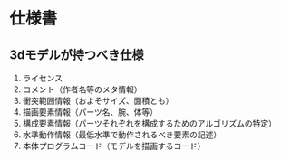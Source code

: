 # 仕様書
## 3dモデルが持つべき仕様
1. ライセンス
2. コメント（作者名等のメタ情報）
3. 衝突範囲情報（およそサイズ、面積とも）
4. 描画要素情報（パーツ名、腕、体等）
5. 構成要素情報（パーツそれぞれを構成するためのアルゴリズムの特定）
6. 水準動作情報（最低水準で動作されるべき要素の記述）
7. 本体プログラムコード（モデルを描画するコード）
